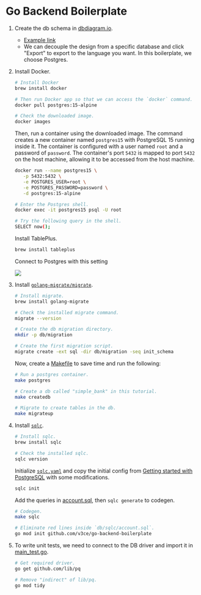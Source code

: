 # Go Backend Boilerplate

1. Create the db schema in [dbdiagram.io](https://dbdiagram.io/home).

   - [Example link](https://dbdiagram.io/d/63fd5c3f296d97641d842b75)
   - We can decouple the design from a specific database and click "Export" to
     export to the language you want. In this boilerplate, we choose Postgres.

1. Install Docker.

   ```bash
   # Install Docker
   brew install docker

   # Then run Docker app so that we can access the `docker` command.
   docker pull postgres:15-alpine

   # Check the downloaded image.
   docker images
   ```

   Then, run a container using the downloaded image. The command creates a new
   container named `postgres15` with PostgreSQL 15 running inside it. The
   container is configured with a user named `root` and a password of
   `password`. The container's port `5432` is mapped to port `5432` on the host
   machine, allowing it to be accessed from the host machine.

   ```bash
   docker run --name postgres15 \
      -p 5432:5432 \
      -e POSTGRES_USER=root \
      -e POSTGRES_PASSWORD=password \
      -d postgres:15-alpine
   ```

   ```bash
   # Enter the Postgres shell.
   docker exec -it postgres15 psql -U root

   # Try the following query in the shell.
   SELECT now();
   ```

   Install TablePlus.

   ```bash
   brew install tableplus
   ```

   Connect to Postgres with this setting

   ![](https://i.imgur.com/jgHY7h3.png)

1. Install
   [`golang-migrate/migrate`](https://github.com/golang-migrate/migrate).

   ```bash
   # Install migrate.
   brew install golang-migrate

   # Check the installed migrate command.
   migrate --version

   # Create the db migration directory.
   mkdir -p db/migration

   # Create the first migration script.
   migrate create -ext sql -dir db/migration -seq init_schema
   ```

   Now, create a [Makefile](./Makefile) to save time and run the following:

   ```bash
   # Run a postgres container.
   make postgres

   # Create a db called "simple_bank" in this tutorial.
   make createdb

   # Migrate to create tables in the db.
   make migrateup
   ```

1. Install [`sqlc`](https://github.com/kyleconroy/sqlc).

   ```bash
   # Install sqlc.
   brew install sqlc

   # Check the installed sqlc.
   sqlc version
   ```

   Initialize [`sqlc.yaml`](./sqlc.yaml) and copy the initial config from
   [Getting started with PostgreSQL](https://docs.sqlc.dev/en/stable/tutorials/getting-started-postgresql.html#getting-started-with-postgresql)
   with some modifications.

   ```bash
   sqlc init
   ```

   Add the queries in [account.sql](./db/query/account.sql), then
   `sqlc generate` to codegen.

   ```bash
   # Codegen.
   make sqlc

   # Eliminate red lines inside `db/sqlc/account.sql`.
   go mod init github.com/v3ce/go-backend-boilerplate
   ```

1. To write unit tests, we need to connect to the DB driver and import it in
   [main_test.go](./db/sqlc/main_test.go).

   ```bash
   # Get required driver.
   go get github.com/lib/pq

   # Remove "indirect" of lib/pq.
   go mod tidy
   ```
